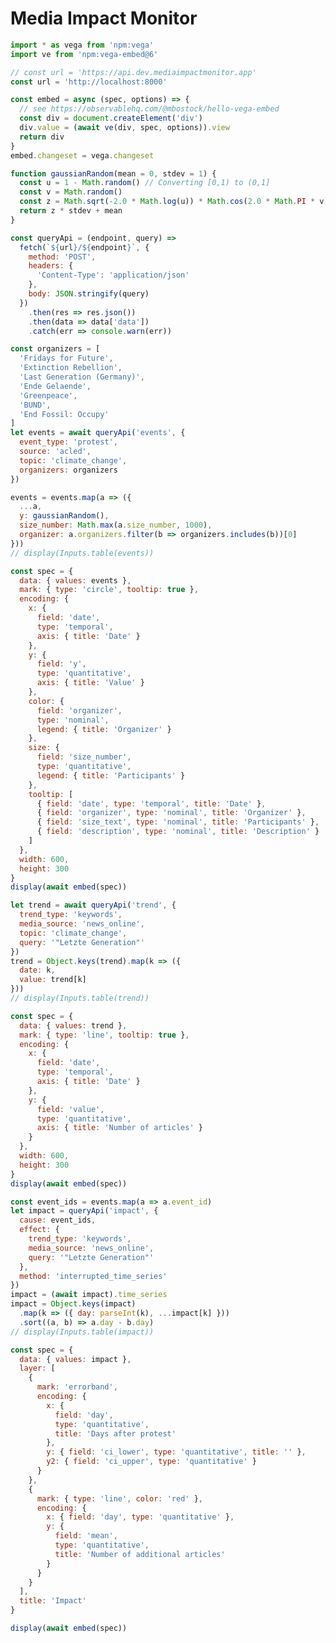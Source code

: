 # Media Impact Monitor

```js
import * as vega from 'npm:vega'
import ve from 'npm:vega-embed@6'

// const url = 'https://api.dev.mediaimpactmonitor.app'
const url = 'http://localhost:8000'

const embed = async (spec, options) => {
  // see https://observablehq.com/@mbostock/hello-vega-embed
  const div = document.createElement('div')
  div.value = (await ve(div, spec, options)).view
  return div
}
embed.changeset = vega.changeset

function gaussianRandom(mean = 0, stdev = 1) {
  const u = 1 - Math.random() // Converting [0,1) to (0,1]
  const v = Math.random()
  const z = Math.sqrt(-2.0 * Math.log(u)) * Math.cos(2.0 * Math.PI * v)
  return z * stdev + mean
}

const queryApi = (endpoint, query) =>
  fetch(`${url}/${endpoint}`, {
    method: 'POST',
    headers: {
      'Content-Type': 'application/json'
    },
    body: JSON.stringify(query)
  })
    .then(res => res.json())
    .then(data => data['data'])
    .catch(err => console.warn(err))
```

```js
const organizers = [
  'Fridays for Future',
  'Extinction Rebellion',
  'Last Generation (Germany)',
  'Ende Gelaende',
  'Greenpeace',
  'BUND',
  'End Fossil: Occupy'
]
let events = await queryApi('events', {
  event_type: 'protest',
  source: 'acled',
  topic: 'climate_change',
  organizers: organizers
})

events = events.map(a => ({
  ...a,
  y: gaussianRandom(),
  size_number: Math.max(a.size_number, 1000),
  organizer: a.organizers.filter(b => organizers.includes(b))[0]
}))
// display(Inputs.table(events))
```

```js
const spec = {
  data: { values: events },
  mark: { type: 'circle', tooltip: true },
  encoding: {
    x: {
      field: 'date',
      type: 'temporal',
      axis: { title: 'Date' }
    },
    y: {
      field: 'y',
      type: 'quantitative',
      axis: { title: 'Value' }
    },
    color: {
      field: 'organizer',
      type: 'nominal',
      legend: { title: 'Organizer' }
    },
    size: {
      field: 'size_number',
      type: 'quantitative',
      legend: { title: 'Participants' }
    },
    tooltip: [
      { field: 'date', type: 'temporal', title: 'Date' },
      { field: 'organizer', type: 'nominal', title: 'Organizer' },
      { field: 'size_text', type: 'nominal', title: 'Participants' },
      { field: 'description', type: 'nominal', title: 'Description' }
    ]
  },
  width: 600,
  height: 300
}
display(await embed(spec))
```

```js
let trend = await queryApi('trend', {
  trend_type: 'keywords',
  media_source: 'news_online',
  topic: 'climate_change',
  query: '"Letzte Generation"'
})
trend = Object.keys(trend).map(k => ({
  date: k,
  value: trend[k]
}))
// display(Inputs.table(trend))
```

```js
const spec = {
  data: { values: trend },
  mark: { type: 'line', tooltip: true },
  encoding: {
    x: {
      field: 'date',
      type: 'temporal',
      axis: { title: 'Date' }
    },
    y: {
      field: 'value',
      type: 'quantitative',
      axis: { title: 'Number of articles' }
    }
  },
  width: 600,
  height: 300
}
display(await embed(spec))
```

<!--
    df = pd.DataFrame(
        {
            "impact_mean": data["impact_mean"],
            "impact_mean_lower": data["impact_mean_lower"],
            "impact_mean_upper": data["impact_mean_upper"],
        }
    ).reset_index()

    base = alt.Chart(df).encode(x=alt.X("index:Q", title="Days after protest"))
    error_band = base.mark_errorband().encode(
        y=alt.Y("impact_mean_lower:Q", title=""), y2="impact_mean_upper:Q"
    )
    mean_line = base.mark_line(color="red").encode(
        y=alt.Y("impact_mean:Q", title="Number of additional articles")
    )
    chart = alt.layer(error_band, mean_line).properties(title="Impact") -->

```js
const event_ids = events.map(a => a.event_id)
let impact = queryApi('impact', {
  cause: event_ids,
  effect: {
    trend_type: 'keywords',
    media_source: 'news_online',
    query: '"Letzte Generation"'
  },
  method: 'interrupted_time_series'
})
impact = (await impact).time_series
impact = Object.keys(impact)
  .map(k => ({ day: parseInt(k), ...impact[k] }))
  .sort((a, b) => a.day - b.day)
// display(Inputs.table(impact))
```

```js
const spec = {
  data: { values: impact },
  layer: [
    {
      mark: 'errorband',
      encoding: {
        x: {
          field: 'day',
          type: 'quantitative',
          title: 'Days after protest'
        },
        y: { field: 'ci_lower', type: 'quantitative', title: '' },
        y2: { field: 'ci_upper', type: 'quantitative' }
      }
    },
    {
      mark: { type: 'line', color: 'red' },
      encoding: {
        x: { field: 'day', type: 'quantitative' },
        y: {
          field: 'mean',
          type: 'quantitative',
          title: 'Number of additional articles'
        }
      }
    }
  ],
  title: 'Impact'
}

display(await embed(spec))
```
